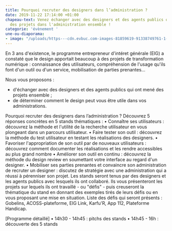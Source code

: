 ```yaml
---
title: Pourquoi recruter des designers dans l’administration ?
date: 2019-11-22 17:14:00 +01:00
chapeau-text: Venez échanger avec des designers et des agents publics qui ont mené
  des projets dans l'administration ensemble !
categorie: 'évènement '
une-ou-diaporama:
- image: "/uploads/https---cdn.evbuc.com-images-81859619-91338749761-1-original.jpg"
---
```


En 3 ans d'existence, le programme entrepreneur d'intéret générale (EIG) a constaté que le design apportait beaucoup à des projets de transformation numérique : connaissance des utilisateurs, compréhension de l'usage qu'ils font d'un outil ou d'un service, mobilisation de parties prenantes...

Nous vous proposons :

* d'échanger avec des designers et des agents publics qui ont mené des projets ensemble ;
* de déterminer comment le design peut vous être utile dans vos administrations.

Pourquoi recruter des designers dans l’administration ?
Découvrez 5 réponses concrètes en 5 stands thématiques :
•	Connaître ses utilisateurs : découvrez la méthode et l'utilité de la recherche utilisateur en vous plongeant dans un parcours utilisateur.
•	Faire tester son outil : découvrez la méthode du test utilisateur en testant les réalisations des designers.
•	Favoriser l'appropriation de son outil par de nouveaux utilisateurs : découvrez comment documenter les réalisations et les rendre accessibles au plus grand nombre
•	Améliorer son outil en continu : découvrez la méthode du design review en soumettant votre interface au regard d'un designer.
•	Mobiliser ses parties prenantes et convaincre son administration de recruter un designer : discutez de stratégie avec une administration qui a réussi à pérenniser son projet.
Les stands seront tenus par des designers et les agents publics avec lesquels ils ont collaboré. Ils vous présenteront les projets sur lequels ils ont travaillé - ou "défis" - puis creuseront la thématique du stand en donnant des exemples tirés de leurs défis ou en vous proposant une mise en situation.
Liste des défis qui seront présents : Gobelins, ACOSS-plateforme, EIG Link, Karfu'R, App 112, Plateforme Handicap.


[Programme détaillé]
•	14h30 - 14h45 : pitchs des stands
•	14h45 - 16h : découverte des 5 stands

